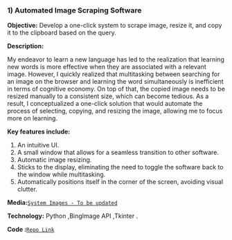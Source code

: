 ### 1) Automated Image Scraping Software

**Objective:** Develop a one-click system to scrape image, resize it, and copy it to the clipboard based on the query.

**Description:** 

My endeavor to learn a new language has led to the realization that learning new words is more effective when they are associated with a relevant image. However, I quickly realized that multitasking between searching for an image on the browser and learning the word simultaneously is inefficient in terms of cognitive economy. On top of that, the copied image needs to be resized manually to a consistent size, which can become tedious. As a result, I conceptualized a one-click solution that would automate the process of selecting, copying, and resizing the image, allowing me to focus more on learning.

**Key features include:**
1.	An intuitive UI.
2.	A small window that allows for a seamless transition to other software.
3.	Automatic image resizing.
4.	Sticks to the display, eliminating the need to toggle the software back to the window while multitasking.
5.	Automatically positions itself in the corner of the screen, avoiding visual clutter.


**Media:**[`System Images - To be updated`]()

**Technology:** Python ,BingImage API ,Tkinter .

**Code :**[`Repo Link`](https://github.com/TvlanS/Automated-Image-Scraping-Software/tree/main)
